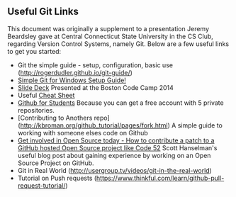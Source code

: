 ## Useful Git Links ##

This document was originally a supplement to a presentation Jeremy Beardsley gave at Central Connecticut State University in the CS Club, regarding Version Control Systems, namely Git.  Below are a few useful links to get you started:

- Git the simple guide - setup, configuration, basic use (http://rogerdudler.github.io/git-guide/)
- [Simple Git for Windows Setup Guide!](https://gist.github.com/dmangiarelli/1a0ae107aaa5c478c51e) 
- [Slide Deck](http://aradhye.com/be-a-git-ninja-deck) Presented at the Boston Code Camp 2014
- Useful [Cheat Sheet](http://www.git-tower.com/blog/git-cheat-sheet/) 
- [Github for Students](https://education.github.com/) Because you can get a free account with 5 private repositories.
- [Contributing to Anothers repo] (http://kbroman.org/github_tutorial/pages/fork.html) A simple guide to working with someone elses code on Github
- [Get involved in Open Source today - How to contribute a patch to a GitHub hosted Open Source project like Code 52](http://www.hanselman.com/blog/GetInvolvedInOpenSourceTodayHowToContributeAPatchToAGitHubHostedOpenSourceProjectLikeCode52.aspx) Scott Hanselman's useful blog post about gaining experience by working on an Open Source Project on GitHub.
- Git in Real World (http://usergroup.tv/videos/git-in-the-real-world)
- Tutorial on Push requests (https://www.thinkful.com/learn/github-pull-request-tutorial/)
